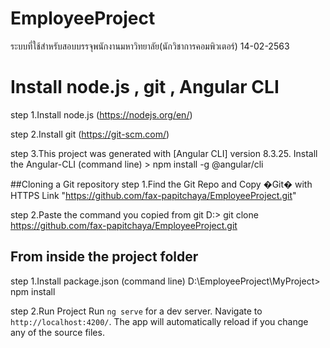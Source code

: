 # EmployeeProject

ระบบที่ใช้สำหรับสอบบรรจุพนักงานมหาวิทยาลัย(นักวิชาการคอมพิวเตอร์) 14-02-2563

# Install node.js , git , Angular CLI

step 1.Install node.js (https://nodejs.org/en/)

step 2.Install git (https://git-scm.com/)

step 3.This project was generated with [Angular CLI] version 8.3.25.
Install the Angular-CLI (command line) > npm install -g @angular/cli

##Cloning a Git repository
step 1.Find the Git Repo and Copy �Git� with HTTPS Link "https://github.com/fax-papitchaya/EmployeeProject.git"

step 2.Paste the command you copied from git D:\> git clone https://github.com/fax-papitchaya/EmployeeProject.git

## From inside the project folder

step 1.Install package.json (command line) D:\EmployeeProject\MyProject> npm install

step 2.Run Project
Run `ng serve` for a dev server. Navigate to `http://localhost:4200/`. The app will automatically reload if you change any of the source files.
